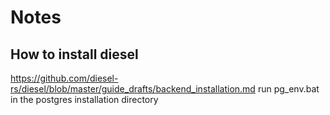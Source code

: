 # Notes
## How to install diesel

https://github.com/diesel-rs/diesel/blob/master/guide_drafts/backend_installation.md
run pg_env.bat in the postgres installation directory

